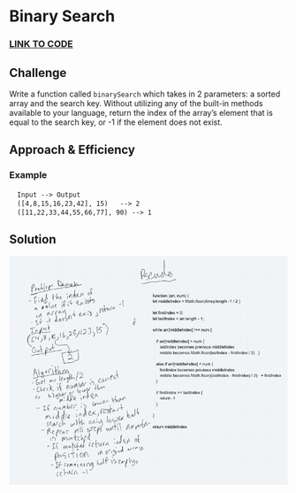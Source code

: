 # Binary Search

### **[LINK TO CODE](https://github.com/alex-whan/data-structures-and-algorithms/blob/master/javascript/challenges/arrayBinarySearch/array-binary-search.js)**

## Challenge

Write a function called `binarySearch` which takes in 2 parameters: a sorted array and the search key. Without utilizing any of the built-in methods available to your language, return the index of the array’s element that is equal to the search key, or -1 if the element does not exist.

## Approach & Efficiency

### Example

      Input	--> Output
      ([4,8,15,16,23,42], 15)	--> 2
      ([11,22,33,44,55,66,77], 90) --> 1

## Solution

![Solution](./array-binary-search-whiteboard.png)
